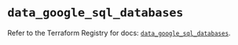 # `data_google_sql_databases`

Refer to the Terraform Registry for docs: [`data_google_sql_databases`](https://registry.terraform.io/providers/hashicorp/google/6.9.0/docs/data-sources/sql_databases).
